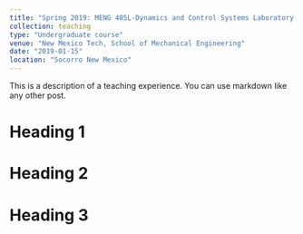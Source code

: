 ```yaml
---
title: "Spring 2019: MENG 405L-Dynamics and Control Systems Laboratory "
collection: teaching
type: "Undergraduate course"
venue: "New Mexico Tech, School of Mechanical Engineering"
date: "2019-01-15"
location: "Socorro New Mexico"
---
```


This is a description of a teaching experience. You can use markdown like any other post.

Heading 1
======

Heading 2
======

Heading 3
======
